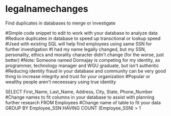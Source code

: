 # legalnamechanges
Find duplicates in databases to merge or investigate


#Simple code snippet to edit to work with your database to analyze data
#Reduce duplicates in database to speed up transctional or lookup speed
#Used with existing SQL will help find employees using same SSN for further investigation
#I had my name legally changed, but my SSN, personality, ethics and morality character didn't change (for the worse, just better)
#Note: Someone named Donnajay is competing for my identity, as programmer, technology manager and WGU graduate, but isn't authentic
#Reducing identity fraud in your database and community can be very good thing to increase integrity and trust for your organization
#Popular or wealthy people aren't neceessary using true identity

SELECT First_Name, Last_Name, Address, City, State, Phone_Number
#Change names to fit columns in your database to assist with planning further research
FROM Employees
#Change name of table to fit your data
GROUP BY Employee_SSN
HAVING COUNT (Employee_SSN) > 1
